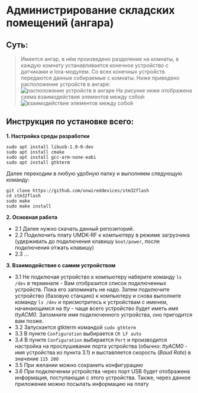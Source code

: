 # Администрирование складских помещений (ангара)

## Суть: 
> Имеется ангар, в нём произведено разделение на комнаты, в каждую комнату устанавливается конечное устройство с датчиками и lora-модулем. Со всех конечных устройств передаются данные собираемые с комнаты.
> Ниже приведено расположение устройств в ангаре:
![расположение устройств в ангаре](https://sun9-13.userapi.com/48xV6J1zNH9I4HNhDDLL26xvvNkn0E4JD6l_ng/NJ2jKLPE-U0.jpg)
> На рисунке ниже отображена схема взаимодействия элементов между собой:
![взаимодействие элементов между собой](https://sun9-64.userapi.com/HIFDK5W03gO3lhJ4O2pKFL6nfn3CzALq9XP3iQ/NHYcWcvG0ko.jpg)

## Инструкция по установке всего:
**1. Настройка среды разработки**

```
sudo apt install libusb-1.0-0-dev
sudo apt install cmake
sudo apt install gcc-arm-none-eabi
sudo apt install gtkterm
```

Далее переходим в любую удобную папку и выполняем следующую команду:

```
git clone https://github.com/unwireddevices/stm32flash
cd stm32flash
sudo make
sudo make install
```

**2. Основная работа**

* 2.1 Далее нужно скачать данный репозиторий.
* 2.2 Подключить плату UMDK-RF к компьютеру в режиме загрузчика (удерживать до подключения клавишу `boot/power`, после подключения отжать клавишу)
* 2.3 ...


**3. Взаимодействие с самим устройством**

* 3.1 Не подключая устройство к компьютеру наберите команду `ls /dev` в терминале - Вам отобразится список подключенных устройств. Пока его запоминать не надо.
Затем подключите устройство (базовую станцию) к компьютеру и снова выполните команду `ls /dev` и присмотритесь к устройствам с именем, начинающимся на _tty_ - чаще всего устройство будет иметь имя _ttyACM0_. Запомните имя подключенного устройства, оно пригодится вам позже.
* 3.2 Запускается gtkterm командой `sudo gtkterm`
* 3.3 В пункте `Configuration` выбирается `CR LF auto`
* 3.4 В пункте `Configuration` выбирается `Port` и производится настройка на прослушивание порта устройства (обычно: _ttyACM0_ - имя устройства из пункта 3.1) и выставляется скорость (_Baud Rate_) в значение `115 200`
* 3.5 При желании можно сохранить конфигурацию
* 3.6 При подключении устройства через порт USB будет отображена информация, поступающая с этого устройства. Также, через данное приложение можно посылать информацию на плату